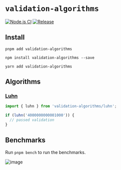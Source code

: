 # `validation-algorithms`

[![Node.js CI](https://github.com/webdeveric/validation-algorithms/actions/workflows/node.js.yml/badge.svg)](https://github.com/webdeveric/validation-algorithms/actions/workflows/node.js.yml) [![Release](https://github.com/webdeveric/validation-algorithms/actions/workflows/release.yml/badge.svg)](https://github.com/webdeveric/validation-algorithms/actions/workflows/release.yml)

## Install

`pnpm add validation-algorithms`

`npm install validation-algorithms --save`

`yarn add validation-algorithms`

## Algorithms

### [Luhn](https://en.wikipedia.org/wiki/Luhn_algorithm)

```ts
import { luhn } from 'validation-algorithms/luhn';

if (luhn('4000000000001000')) {
  // passed validation
}
```

## Benchmarks

Run `pnpm bench` to run the benchmarks.

![image](https://github.com/user-attachments/assets/d53187d3-2117-47fa-9d08-ad7978e8c2e4)
